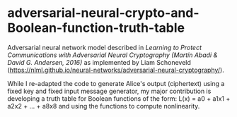 # adversarial-neural-crypto-and-Boolean-function-truth-table

Adversarial neural network model described in *Learning to Protect Communications with Adversarial Neural Cryptography (Martín Abadi & David G. Andersen, 2016)* as implemented by Liam Schoneveld (https://nlml.github.io/neural-networks/adversarial-neural-cryptography/).  

While I re-adapted the code to generate Alice's output (ciphertext) using a fixed key and fixed input message generator, my major contribution is developing a truth table for Boolean functions of the form: L(x) = a0 + a1x1 + a2x2 + ... + a8x8 and using the functions to compute nonlinearity.
  
